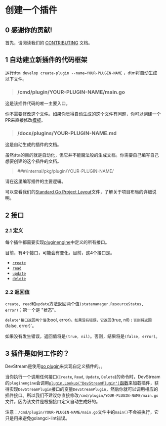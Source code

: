 # 创建一个插件

## 0 感谢你的贡献!

首先，请阅读我们的 [CONTRIBUTING](https://github.com/devstream-io/devstream/blob/main/CONTRIBUTING.md) 文档。

## 1 自动建立新插件的代码框架

运行`dtm develop create-plugin --name=YOUR-PLUGIN-NAME` ，dtm将自动生成以下文件。

> ### /cmd/plugin/YOUR-PLUGIN-NAME/main.go

这是该插件代码的唯一主要入口。

你不需要修改这个文件。如果你觉得自动生成的这个文件有问题，你可以创建一个PR来直接修改[模板](https://github.com/devstream-io/devstream/blob/main/internal/pkg/develop/plugin/template/main.go)。

> ### /docs/plugins/YOUR-PLUGIN-NAME.md

这是自动生成的插件的文档。

虽然`dtm`的目的就是自动化，但它并不能魔法般的生成文档。你需要自己编写自己想要创建的这个插件的文档。

> ###/internal/pkg/plugin/YOUR-PLUGIN-NAME/

请在这里编写插件的主要逻辑。

可以查看我们的[Standard Go Project Layout](project-layout.zh.md)文件，了解关于项目布局的详细说明。

## 2 接口

### 2.1 定义

每个插件都需要实现[pluginengine](https://github.com/devstream-io/devstream/blob/main/internal/pkg/pluginengine/plugin.go#L10)中定义的所有接口。

目前，有4个接口，可能会有变化。目前，这4个接口是。

- [`create`](https://github.com/devstream-io/devstream/blob/main/internal/pkg/pluginengine/plugin.go#L12)
- [`read`](https://github.com/devstream-io/devstream/blob/main/internal/pkg/pluginengine/plugin.go#L13)
- [`update`](https://github.com/devstream-io/devstream/blob/main/internal/pkg/pluginengine/plugin.go#L14)
- [`delete`](https://github.com/devstream-io/devstream/blob/main/internal/pkg/pluginengine/plugin.go#L16)

### 2.2 返回值

`create`、`read`和`update`方法返回两个值`(statemanager.ResourceStatus, error)`；第一个是 "状态"。

`delete'接口返回两个值`(bool, error)`。如果没有错误，它返回`(true, nil)`；否则将返回`(false, error)`。

如果没有发生错误，返回值将是`(true, nil)`。否则，结果将是`(false, error)`。

## 3 插件是如何工作的？

DevStream是使用[go plugin](https://pkg.go.dev/plugin)来实现自定义插件的。。

当你执行一个调用任何接口(`Create`, `Read`, `Update`, `Delete`)的命令时，DevStream的`pluginengine`会调用[`plugin.Lookup("DevStreamPlugin")`函数](https://github.com/devstream-io/devstream/blob/38307894bbc08f691b2c5015366d9e45cc87970c/internal/pkg/pluginengine/plugin_helper.go#L28)来加载插件，获得实现`DevStreamPlugin`接口的变量`DevStreamPlugin`，然后你就可以调用相应的插件接口。所以我们不建议你直接修改`/cmd/plugin/YOUR-PLUGIN-NAME/main.go`文件，因为该文件是根据接口定义自动生成好的。

注意：`/cmd/plugin/YOUR-PLUGIN-NAME/main.go`文件中的`main()`不会被执行，它只是用来避免golangci-lint错误。
